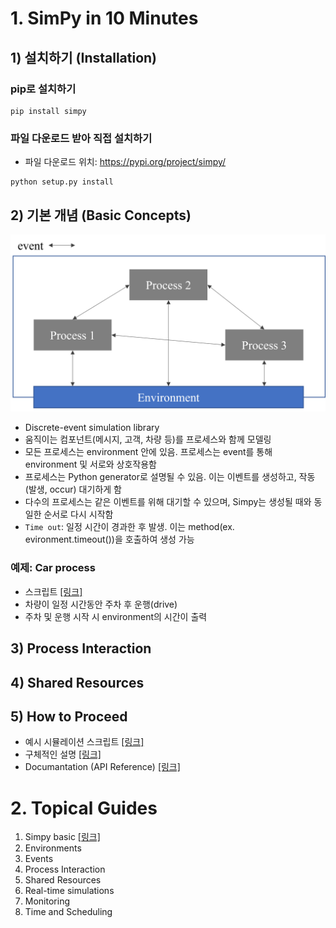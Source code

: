 # 1. SimPy in 10 Minutes

## 1) 설치하기 (Installation)

### pip로 설치하기
```
pip install simpy
```

### 파일 다운로드 받아 직접 설치하기
- 파일 다운로드 위치: https://pypi.org/project/simpy/

```
python setup.py install
```

## 2) 기본 개념 (Basic Concepts)

![env](fig/environment_concept.png)
- Discrete-event simulation library
- 움직이는 컴포넌트(메시지, 고객, 차량 등)를 프로세스와 함께 모델링
- 모든 프로세스는 environment 안에 있음. 프로세스는 event를 통해 environment 및 서로와 상호작용함
- 프로세스는 Python generator로 설명될 수 있음. 이는 이벤트를 생성하고, 작동(발생, occur) 대기하게 함
- 다수의 프로세스는 같은 이벤트를 위해 대기할 수 있으며, Simpy는 생성될 때와 동일한 순서로 다시 시작함
- `Time out`: 일정 시간이 경과한 후 발생. 이는 method(ex. evironment.timeout())을 호출하여 생성 가능

### 예제: Car process
- 스크립트 [[링크]](https://github.com/KIMHYEMEE/simpy-tutorial/blob/main/01_Basic_Concept.py)
- 차량이 일정 시간동안 주차 후 운행(drive)
- 주차 및 운행 시작 시 environment의 시간이 출력

## 3) Process Interaction

## 4) Shared Resources

## 5) How to Proceed
- 예시 시뮬레이션 스크립트 [[링크]](https://simpy.readthedocs.io/en/latest/examples/index.html)
- 구체적인 설명 [[링크]](https://simpy.readthedocs.io/en/latest/topical_guides/index.html)
- Documantation (API Reference) [[링크]](https://simpy.readthedocs.io/en/latest/api_reference/index.html)

# 2. Topical Guides
1. Simpy basic [[링크]](https://github.com/KIMHYEMEE/simpy-tutorial/blob/main/02_Simpy_basic.py)
2. Environments
3. Events
4. Process Interaction
5. Shared Resources
6. Real-time simulations
7. Monitoring
8. Time and Scheduling